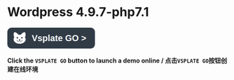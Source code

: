 # Wordpress 4.9.7-php7.1

<a href="https://www.vsplate.com/?docker-compose=https://github.com/vsplate/dcenvs/wordpress/4.9.7-php7.1"><img alt="VSPLATE GO" src="https://raw.githubusercontent.com/vsplate/images/master/vsgo_btn.png" width="200px"></a>

**Click the `VSPLATE GO` button to launch a demo online / 点击`VSPLATE GO`按钮创建在线环境**